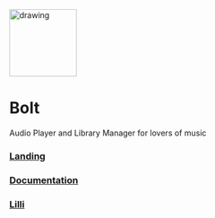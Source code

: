 <img src="public/assets/bolt.ico" alt="drawing" width="120"/>

# Bolt

Audio Player and Library Manager for lovers of music

### [Landing](https://aleixcam.github.io/bolt/)

### [Documentation](docs/)

### [Lilli](https://www.npmjs.com/package/lilli)
